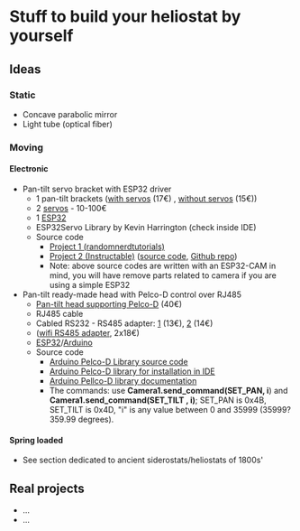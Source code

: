 # Stuff to build your heliostat by yourself

## Ideas

### Static
- Concave parabolic mirror
- Light tube (optical fiber)

### Moving

#### Electronic
- Pan-tilt servo bracket with ESP32 driver
    - 1 pan-tilt brackets ([with servos](https://www.amazon.it/SDENSHI-Pan-Tilt-Plastica-Assemblato-Servo/dp/B08CHJQVZB) (17€) , [without servos](https://www.amazon.it/elechawk-Staffa-Montaggio-Inclinazione-panoramica/dp/B07PQ12TXS) (15€))
    - 2 [servos](https://www.amazon.it/s?k=servo&__mk_it_IT=%C3%85M%C3%85%C5%BD%C3%95%C3%91&crid=FXL0JD3NAMXC&sprefix=servo%2Caps%2C100&ref=nb_sb_noss_1) - 10-100€
    - 1 [ESP32](https://amzn.to/38aEtli)
    - ESP32Servo Library by Kevin Harrington (check inside IDE)
    - Source code
        -  [Project 1 (randomnerdtutorials)](https://randomnerdtutorials.com/esp32-cam-pan-and-tilt-2-axis/)
        -  [Project 2 (Instructable)](https://www.instructables.com/DIY-Pan-Tilt-Control-Using-Servos-for-ESP32-Cam-Wi/) ([source code](https://github.com/un0038998/PanTiltCamera/blob/main/Pan_Tilt_Camera/Pan_Tilt_Camera.ino), [Github repo](https://github.com/un0038998/PanTiltCamera))
        -  Note: above source codes are written with an ESP32-CAM in mind, you will have remove parts related to camera if you are using a simple ESP32
- Pan-tilt ready-made head with Pelco-D control over RJ485
    - [Pan-tilt head supporting Pelco-D](https://www.amazon.it/VBESTLIFE-Installazione-Supporto-Telecamera-Controllo/dp/B07NPGG5Z4) (40€)
    - RJ485 cable
    - Cabled RS232 - RS485 adapter: [1](https://www.amazon.it/DSD-TECH-SH-B13-Adattatore-morsettiera/dp/B082SC4CCW) (13€), [2](https://www.amazon.it/DSD-TECH-SH-B13-Adattatore-morsettiera/dp/B082SC4CCW) (14€)
    - ([wifi RS485 adapter](https://www.amazon.it/Bsowte-Multifunzionale-Seriale-Ricetrasmettitore-Fotocamera/dp/B0CD6SPH46), 2x18€)
    - [ESP32](https://amzn.to/38aEtli)/[Arduino](https://www.hackster.io/arduino/products/arduino-nano-r3?ref=project-4fed3c)
    - Source code
      - [Arduino Pelco-D Library source code](https://github.com/Pixelbo/Pelco_And_Arduino/)
      - [Arduino Pelco-D library for installation in IDE](https://www.arduino.cc/reference/en/libraries/pelco_and_arduino/)
      - [Arduino Pellco-D library documentation](https://hackaday.io/project/183986-controlling-a-cctv-camera-with-arduino/log/203267-understanding-how-it-works#discussion-list)
      - The commands: use  **Camera1.send_command(SET_PAN, i**) and **Camera1.send_command(SET_TILT , i)**; SET_PAN is 0x4B, SET_TILT is 0x4D, "i" is any value between 0 and 35999  (35999?359.99 degrees).
      
#### Spring loaded
- See section dedicated to ancient siderostats/heliostats of 1800s'

## Real projects
- ...
- ...
